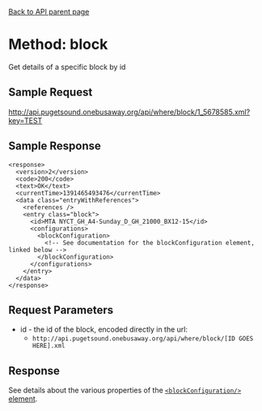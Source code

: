[Back to API parent page](../index.html)

# Method: block

Get details of a specific block by id

## Sample Request

http://api.pugetsound.onebusaway.org/api/where/block/1_5678585.xml?key=TEST

## Sample Response

    <response>
      <version>2</version>
      <code>200</code>
      <text>OK</text>
      <currentTime>1391465493476</currentTime>
      <data class="entryWithReferences">
        <references />
        <entry class="block">
          <id>MTA NYCT_GH_A4-Sunday_D_GH_21000_BX12-15</id>
          <configurations>
            <blockConfiguration>
              <!-- See documentation for the blockConfiguration element, linked below -->
            </blockConfiguration>
          </configurations>
        </entry>
      </data>
    </response>

## Request Parameters

* id - the id of the block, encoded directly in the url:
    * `http://api.pugetsound.onebusaway.org/api/where/block/[ID GOES HERE].xml`

## Response

See details about the various properties of the [`<blockConfiguration/>` element](../elements/block-configuration.html).
